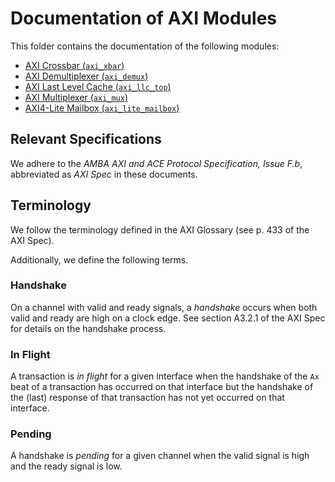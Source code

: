 # Documentation of AXI Modules

This folder contains the documentation of the following modules:

- [AXI Crossbar (`axi_xbar`)](axi_xbar.md)
- [AXI Demultiplexer (`axi_demux`)](axi_demux.md)
- [AXI Last Level Cache (`axi_llc_top`)](axi_llc.md)
- [AXI Multiplexer (`axi_mux`)](axi_mux.md)
- [AXI4-Lite Mailbox (`axi_lite_mailbox`)](axi_lite_mailbox.md)


## Relevant Specifications

We adhere to the *AMBA AXI and ACE Protocol Specification, Issue F.b*, abbreviated as *AXI Spec* in these documents.


## Terminology

We follow the terminology defined in the AXI Glossary (see p. 433 of the AXI Spec).

Additionally, we define the following terms.

### Handshake

On a channel with valid and ready signals, a *handshake* occurs when both valid and ready are high on a clock edge.  See section A3.2.1 of the AXI Spec for details on the handshake process.

### In Flight

A transaction is *in flight* for a given interface when the handshake of the `Ax` beat of a transaction has occurred on that interface but the handshake of the (last) response of that transaction has not yet occurred on that interface.

### Pending

A handshake is *pending* for a given channel when the valid signal is high and the ready signal is low.

